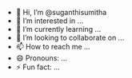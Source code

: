 - 👋 Hi, I’m @suganthisumitha
- 👀 I’m interested in ...
- 🌱 I’m currently learning ...
- 💞️ I’m looking to collaborate on ...
- 📫 How to reach me ...
- 😄 Pronouns: ...
- ⚡ Fun fact: ...

<!---
suganthisumitha/suganthisumitha is a ✨ special ✨ repository because its `README.md` (this file) appears on your GitHub profile.
You can click the Preview link to take a look at your changes.
--->
